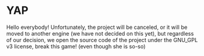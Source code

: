 # YAP
Hello everybody! Unfortunately, the project will be canceled, or it will be moved to another engine (we have not decided on this yet), but regardless of our decision, we open the source code of the project under the GNU_GPL v3 license, break this game! (even though she is so-so)
